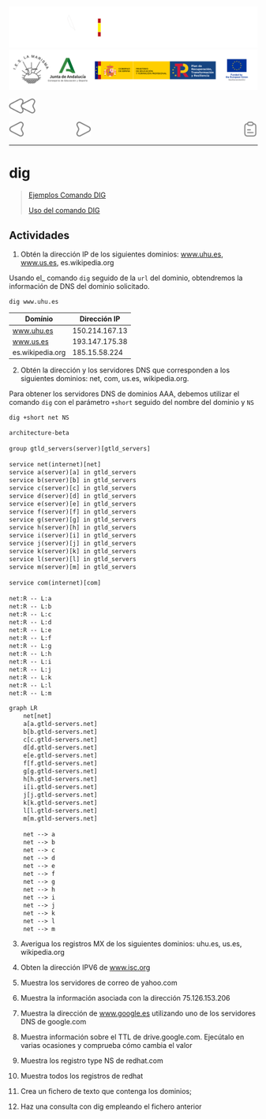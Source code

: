 ![](/.resGen/_bannerD.png#gh-dark-mode-only)
![](/.resGen/_bannerL.png#gh-light-mode-only)

<a href="/Tema2/readme.md"><img src="/.resGen/_back.svg" width="52.5"></a>

<a href="3.md"><img src="/.resGen/_arrow_r.svg" width="30"></a>
&emsp;&emsp;&emsp;&emsp;&emsp;&emsp;&emsp;
<a href="5.md"><img src="/.resGen/_arrow.svg" width="30"></a>
<a href="4.1.md"><img src="/.resGen/_notes.svg" width="30" align="right"></a>

---

# dig

> [Ejemplos Comando DIG](http://www.thegeekstuff.com/2012/02/dig-command-examples/)
> 
> [Uso del comando DIG](http://www.2daygeek.com/dig-command-examples-to-check-dns-records/#)

## Actividades

1. Obtén la dirección IP de los siguientes dominios: www.uhu.es, www.us.es, es.wikipedia.org

Usando el_ comando `dig` seguido de la `url` del dominio, obtendremos la información de DNS del dominio solicitado.

```bash
dig www.uhu.es
```

| Domínio | Dirección IP |
| --- | --- |
| www.uhu.es | 150.214.167.13 |
| www.us.es | 193.147.175.38 |
| es.wikipedia.org | 185.15.58.224 |

2. Obtén la dirección y los servidores DNS que corresponden a los siguientes dominios:  net, com, us.es, wikipedia.org.

Para obtener los servidores DNS de dominios AAA, debemos utilizar el comando `dig` con el parámetro `+short` seguido del nombre del dominio y `NS`

```cmd
dig +short net NS
```
```mermaid
architecture-beta

group gtld_servers(server)[gtld_servers]

service net(internet)[net]
service a(server)[a] in gtld_servers
service b(server)[b] in gtld_servers
service c(server)[c] in gtld_servers
service d(server)[d] in gtld_servers
service e(server)[e] in gtld_servers
service f(server)[f] in gtld_servers
service g(server)[g] in gtld_servers
service h(server)[h] in gtld_servers
service i(server)[i] in gtld_servers
service j(server)[j] in gtld_servers
service k(server)[k] in gtld_servers
service l(server)[l] in gtld_servers
service m(server)[m] in gtld_servers

service com(internet)[com]

net:R -- L:a
net:R -- L:b
net:R -- L:c
net:R -- L:d
net:R -- L:e
net:R -- L:f
net:R -- L:g
net:R -- L:h
net:R -- L:i
net:R -- L:j
net:R -- L:k
net:R -- L:l
net:R -- L:m
```



```mermaid
graph LR
    net[net]
    a[a.gtld-servers.net]
    b[b.gtld-servers.net]
    c[c.gtld-servers.net]
    d[d.gtld-servers.net]
    e[e.gtld-servers.net]
    f[f.gtld-servers.net]
    g[g.gtld-servers.net]
    h[h.gtld-servers.net]
    i[i.gtld-servers.net]
    j[j.gtld-servers.net]
    k[k.gtld-servers.net]
    l[l.gtld-servers.net]
    m[m.gtld-servers.net]

    net --> a
    net --> b
    net --> c
    net --> d
    net --> e
    net --> f
    net --> g
    net --> h
    net --> i
    net --> j
    net --> k
    net --> l
    net --> m
```

3. Averigua los registros MX de los siguientes dominios:  uhu.es, us.es, wikipedia.org


4. Obten la dirección IPV6 de www.isc.org


5. Muestra los servidores de correo de yahoo.com


6. Muestra la información asociada con la dirección 75.126.153.206


7. Muestra la dirección de www.google.es utilizando uno de los servidores DNS de google.com


8. Muestra información sobre el TTL de drive.google.com. Ejecútalo en varias ocasiones y comprueba cómo cambia el valor


9. Muestra los registro type NS de redhat.com


10. Muestra todos los registros de redhat


11. Crea un fichero de texto que contenga los dominios;

12. Haz una consulta con dig empleando el fichero anterior
